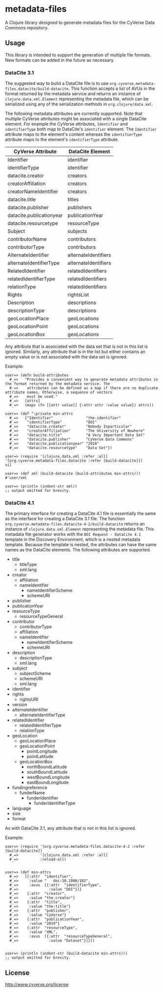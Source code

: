 # metadata-files

A Clojure library designed to generate metadata files for the CyVerse Data Commons repository.

## Usage

This library is intended to support the generation of multiple file formats. New formats can be added in the future as
necessary.

### DataCite 3.1

The suggested way to build a DataCite file is to use `org.cyverse.metadata-files.datacite/build-datacite`. This function
accepts a list of AVUs in the format returned by the metadata service and returns an instance of
`clojure.data.xml.Element` representing the metadata file, which can be serialized using any of the serialization
methods in `org.clojure/data.xml`.

The following metadata attributes are currently supported. Note that multiple CyVerse attributes might be associated
with a single DataCite element. For example the CyVerse attributes, `Identifier` and `identifierType` both map to
DataCite's `identifier` element. The `Identifier` attribute maps to the element's content whereas the `identifierType`
attribute maps to the element's `identifierType` attribute.

| CyVerse Attribute        | DataCite Element     |
| ------------------------ | -------------------- |
| Identifier               | identifier           |
| identifierType           | identifier           |
| datacite.creator         | creators             |
| creatorAffiliation       | creators             |
| creatorNameIdentifier    | creators             |
| datacite.title           | titles               |
| datacite.publisher       | publishers           |
| datacite.publicationyear | publicationYear      |
| datacite.resourcetype    | resourceType         |
| Subject                  | subjects             |
| contributorName          | contributors         |
| contributorType          | contributors         |
| AlternateIdentifier      | alternateIdentifiers |
| alternateIdentifierType  | alternateIdentifiers |
| RelatedIdentifier        | relatedIdentifiers   |
| relatedIdentifierType    | relatedIdentifiers   |
| relationType             | relatedIdentifiers   |
| Rights                   | rightsList           |
| Description              | descriptions         |
| descriptionType          | descriptions         |
| geoLocationPlace         | geoLocations         |
| geoLocationPoint         | geoLocations         |
| geoLocationBox           | geoLocations         |

Any attribute that is associated with the data set that is not in this list is ignored. Similarly, any attribute that is
in the list but either contains an empty value or is not associated with the data set is ignored.

Example:

```
user=> (defn build-attributes
  #_=>   "Provides a convenient way to generate metadata attributes in the format returned by the metadata service. The
  #_=>    attributes can be defined as a map if there are no duplicate attribute names. Otherwise, a sequence of vectors
  #_=>    must be used."
  #_=>   [attrs]
  #_=>   (mapv (fn [[attr value]] {:attr attr :value value}) attrs))

user=> (def ^:private min-attrs
  #_=>   {"Identifier"               "the-identifier"
  #_=>    "identifierType"           "DOI"
  #_=>    "datacite.creator"         "Nobody Inparticular"
  #_=>    "creatorAffiliation"       "The University of Nowhere"
  #_=>    "datacite.title"           "A Very Important Data Set"
  #_=>    "datacite.publisher"       "CyVerse Data Commons"
  #_=>    "datacite.publicationyear" "2018"
  #_=>    "datacite.resourcetype"    "Data Set"})

user=> (require '[clojure.data.xml :refer :all] '[org.cyverse.metadata-files.datacite :refer [build-datacite]])
nil

user=> (def xml (build-datacite (build-attributes min-attrs)))
#'user/xml

user=> (println (indent-str xml))
;; output omitted for brevity.
```

### DataCite 4.1

The primary interface for creating a DataCite 4.1 file is essentially the same as the interface for creating a DataCite
3.1 file. The function `org.cyverse.metadata-files.datacite-4-2/build-datacite` returns an instance of
`clojure.data.xml.Element` representing the metadata file. This metadata file generator works with the `DOI Request -
DataCite 4.1` template in the Discovery Environment, which is a nested metadata template. Because the template is
nested, the attributes can have the same names as the DataCite elements. The following attributes are supported.

- title
  - titleType
  - xml:lang
- creator
  - affiliation
  - nameIdentifier
    - nameIdentifierScheme
    - schemeURI
- publisher
- publicationYear
- resourceType
  - resourceTypeGeneral
- contributor
  - contributorType
  - affiliation
  - nameIdentifier
    - nameIdentifierScheme
    - schemeURI
- description
  - descriptionType
  - xml:lang
- subject
  - subjectScheme
  - schemeURI
  - xml:lang
- identifier
- rights
  - rightsURI
- version
- alternateIdentifier
  - alternateIdentifierType
- relatedIdentifier
  - relatedIdentifierType
  - relationType
- geoLocation
  - geoLocationPlace
  - geoLocationPoint
    - pointLongitude
    - pointLatitude
  - geoLocationBox
    - northBoundLatitude
    - southBoundLatitude
    - westBoundLongitude
    - eastBoundLongitude
- fundingreference
  - funderName
    - funderIdentifier
      - funderIdentifierType
- language
- size
- format

As with DataCite 3.1, any attribute that is not in this list is ignored.

Example:

```
user=> (require '[org.cyverse.metadata-files.datacite-4-2 :refer [build-datacite]]
  #_=>          '[clojure.data.xml :refer :all]
  #_=>          :reload-all)


user=> (def min-attrs
  #_=>   [{:attr  "identifier",
  #_=>     :value "   doi:10.1000/182",
  #_=>     :avus  [{:attr  "identifierType",
  #_=>              :value "DOI"}]}
  #_=>    {:attr  "creator",
  #_=>     :value "the-creator"}
  #_=>    {:attr  "title",
  #_=>     :value "the-title"}
  #_=>    {:attr  "publisher",
  #_=>     :value "CyVerse"}
  #_=>    {:attr  "publicationYear",
  #_=>     :value "2019"}
  #_=>    {:attr  "resourceType",
  #_=>     :value "XML",
  #_=>     :avus  [{:attr  "resourceTypeGeneral",
  #_=>              :value "Dataset"}]}])


user=> (println (indent-str (build-datacite min-attrs)))
;; output omitted for brevity.
```

## License

http://www.cyverse.org/license
